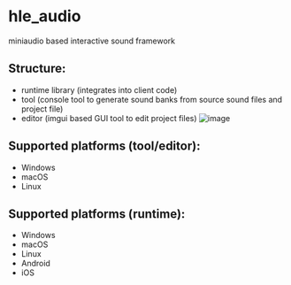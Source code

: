 # hle_audio
miniaudio based interactive sound framework
## Structure:
- runtime library (integrates into client code)
- tool (console tool to generate sound banks from source sound files and project file)
- editor (imgui based GUI tool to edit project files)
  ![image](https://github.com/user-attachments/assets/f7576852-b5c7-485f-a7e9-dfffed897df3)
## Supported platforms (tool/editor):
- Windows
- macOS
- Linux
## Supported platforms (runtime):
- Windows
- macOS
- Linux
- Android
- iOS
